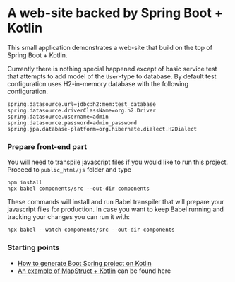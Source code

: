 # A web-site backed by Spring Boot + Kotlin

This small application demonstrates a web-site that build on the top of 
Spring Boot + Kotlin.

Currently there is nothing special happened except of basic service test
that attempts to add model of the `User`-type to database. By default test
configuration uses H2-in-memory database with the following configuration.

    spring.datasource.url=jdbc:h2:mem:test_database
    spring.datasource.driverClassName=org.h2.Driver
    spring.datasource.username=admin
    spring.datasource.password=admin_password
    spring.jpa.database-platform=org.hibernate.dialect.H2Dialect

### Prepare front-end part

You will need to transpile javascript files if you would like to run this project.
Proceed to `public_html/js` folder and type

    npm install
    npx babel components/src --out-dir components

These commands will install and run Babel transpiler that will prepare your
javascript files for production. In case you want to keep Babel running and tracking
your changes you can run it with:

    npx babel --watch components/src --out-dir components

### Starting points
* [How to generate Boot Spring project on Kotlin](https://start.spring.io/)
* [An example of MapStruct + Kotlin](https://github.com/mapstruct/mapstruct-examples/tree/master/mapstruct-kotlin-gradle/src/main/kotlin/org/mapstruct/example/kotlin) can be found here
